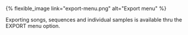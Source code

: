 ---
---

{% flexible_image link="export-menu.png" alt="Export menu" %}

Exporting songs, sequences and individual samples is available thru the EXPORT menu option. 
